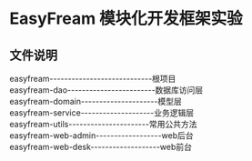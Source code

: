 # EasyFream 模块化开发框架实验
## 文件说明
easyfream----------------------------根项目<br/>
easyfream-dao------------------------数据库访问层<br/>
easyfream-domain---------------------模型层<br/>
easyfream-service--------------------业务逻辑层<br/>
easyfream-utils----------------------常用公共方法<br/>
easyfream-web-admin------------------web后台<br/>
easyfream-web-desk-------------------web前台<br/>
